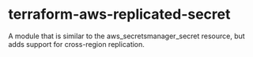 # terraform-aws-replicated-secret
A module that is similar to the aws_secretsmanager_secret resource, but adds support for cross-region replication.
